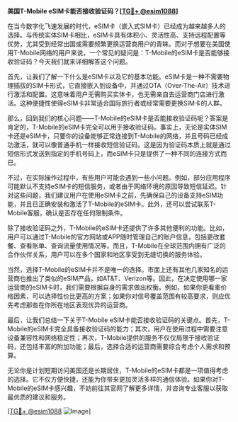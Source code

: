 **美国T-Mobile eSIM卡能否接收验证码？[[TG💪+ @esim1088](https://t.me/s/esim1088)]**

在当今数字化飞速发展的时代，eSIM卡（嵌入式SIM卡）已经成为越来越多人的选择。与传统实体SIM卡相比，eSIM卡具有体积小、灵活性高、支持远程配置等优势，尤其受到经常出国或需要频繁更换运营商用户的青睐。而对于想要在美国使用T-Mobile网络的用户来说，一个常见的疑问是：T-Mobile的eSIM卡是否能够接收验证码？今天我们就来详细解答这个问题。

首先，让我们了解一下什么是eSIM卡以及它的基本功能。eSIM卡是一种不需要物理插拔的SIM卡形式，它直接嵌入到设备中，并通过OTA（Over-The-Air）技术进行激活和配置。这意味着用户无需购买实体卡，也无需亲自去运营商门店进行激活。这种便捷性使得eSIM卡非常适合国际旅行者或经常需要更换SIM卡的人群。

那么，回到我们的核心问题——T-Mobile的eSIM卡是否能接收验证码呢？答案是肯定的，T-Mobile的eSIM卡完全可以用于接收验证码。事实上，无论是实体SIM卡还是eSIM卡，只要你的设备能够正常连接到T-Mobile的网络，并且号码已经成功激活，就可以像普通手机一样接收短信验证码。这是因为验证码本质上就是通过短信形式发送到指定的手机号码上，而eSIM卡只是提供了一种不同的连接方式而已。

不过，在实际操作过程中，有些用户可能会遇到一些小问题。例如，部分应用程序可能默认不支持eSIM卡的短信服务，或者由于网络环境的原因导致短信延迟。针对这些问题，我们建议用户在使用eSIM卡之前，先确保自己的设备支持eSIM功能，并且已正确安装和激活了T-Mobile的eSIM卡。此外，还可以尝试联系T-Mobile客服，确认是否存在任何限制条件。

除了接收验证码之外，T-Mobile的eSIM卡还提供了许多其他便利的功能。比如，用户可以通过T-Mobile的官方网站或APP随时管理自己的账户信息，包括更改套餐、查看账单、查询流量使用情况等。而且，T-Mobile在全球范围内拥有广泛的合作伙伴关系，用户可以在多个国家和地区享受到无缝切换的服务体验。

当然，选择T-Mobile的eSIM卡并不是唯一的选择。市面上还有其他几家知名的运营商也推出了类似的eSIM产品，如AT&T、Verizon等。因此，在决定使用哪一家运营商的eSIM卡时，我们需要根据自身的需求做出权衡。例如，如果你更看重价格因素，可以选择性价比更高的方案；如果你对信号覆盖范围有较高要求，则应优先考虑那些在你所在地区表现优异的运营商。

最后，让我们总结一下关于T-Mobile eSIM卡能否接收验证码的关键点。首先，T-Mobile的eSIM卡完全具备接收验证码的能力；其次，用户在使用过程中需要注意设备兼容性和网络稳定性；再次，T-Mobile提供的服务不仅仅局限于接收验证码，还包括丰富的附加功能；最后，选择合适的运营商需要综合考虑个人需求和预算。

无论你是计划短期访问美国还是长期居住，T-Mobile的eSIM卡都是一项值得考虑的选择。它不仅方便快捷，还能为你带来更加灵活多样的通信体验。如果你对T-Mobile的eSIM卡感兴趣，不妨前往其官网了解更多详情，并咨询专业客服以获取最优质的建议和服务。

[[TG💪+ @esim1088](https://t.me/s/esim1088) ![Image](https://i.postimg.cc/4NQfJmqS/Snipaste-2025-05-13-00-14-12.png)]